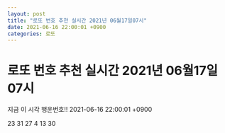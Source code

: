 ```yaml
---
layout: post
title: "로또 번호 추천 실시간 2021년 06월17일07시"
date: 2021-06-16 22:00:01 +0900
categories: 로또
---
```


# 로또 번호 추천 실시간 2021년 06월17일07시

지금 이 시각 행운번호!! 2021-06-16 22:00:01 +0900

 23  31  27  4  13  30 

